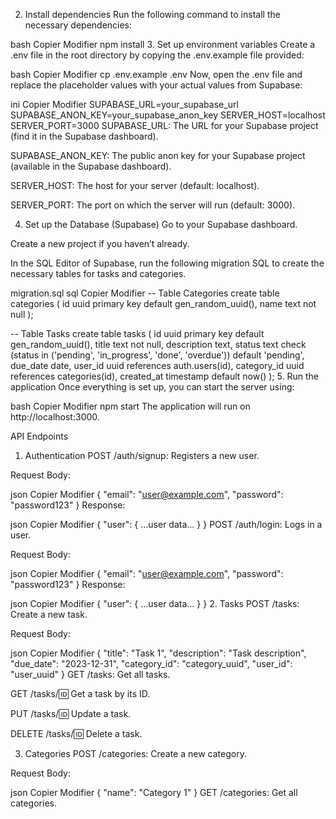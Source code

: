 2. Install dependencies
Run the following command to install the necessary dependencies:

bash
Copier
Modifier
npm install
3. Set up environment variables
Create a .env file in the root directory by copying the .env.example file provided:

bash
Copier
Modifier
cp .env.example .env
Now, open the .env file and replace the placeholder values with your actual values from Supabase:

ini
Copier
Modifier
SUPABASE_URL=your_supabase_url
SUPABASE_ANON_KEY=your_supabase_anon_key
SERVER_HOST=localhost
SERVER_PORT=3000
SUPABASE_URL: The URL for your Supabase project (find it in the Supabase dashboard).

SUPABASE_ANON_KEY: The public anon key for your Supabase project (available in the Supabase dashboard).

SERVER_HOST: The host for your server (default: localhost).

SERVER_PORT: The port on which the server will run (default: 3000).

4. Set up the Database (Supabase)
Go to your Supabase dashboard.

Create a new project if you haven’t already.

In the SQL Editor of Supabase, run the following migration SQL to create the necessary tables for tasks and categories.

migration.sql
sql
Copier
Modifier
-- Table Categories
create table categories (
  id uuid primary key default gen_random_uuid(),
  name text not null
);

-- Table Tasks
create table tasks (
  id uuid primary key default gen_random_uuid(),
  title text not null,
  description text,
  status text check (status in ('pending', 'in_progress', 'done', 'overdue')) default 'pending',
  due_date date,
  user_id uuid references auth.users(id),
  category_id uuid references categories(id),
  created_at timestamp default now()
);
5. Run the application
Once everything is set up, you can start the server using:

bash
Copier
Modifier
npm start
The application will run on http://localhost:3000.

API Endpoints
1. Authentication
POST /auth/signup: Registers a new user.

Request Body:

json
Copier
Modifier
{
  "email": "user@example.com",
  "password": "password123"
}
Response:

json
Copier
Modifier
{
  "user": { ...user data... }
}
POST /auth/login: Logs in a user.

Request Body:

json
Copier
Modifier
{
  "email": "user@example.com",
  "password": "password123"
}
Response:

json
Copier
Modifier
{
  "user": { ...user data... }
}
2. Tasks
POST /tasks: Create a new task.

Request Body:

json
Copier
Modifier
{
  "title": "Task 1",
  "description": "Task description",
  "due_date": "2023-12-31",
  "category_id": "category_uuid",
  "user_id": "user_uuid"
}
GET /tasks: Get all tasks.

GET /tasks/:id: Get a task by its ID.

PUT /tasks/:id: Update a task.

DELETE /tasks/:id: Delete a task.

3. Categories
POST /categories: Create a new category.

Request Body:

json
Copier
Modifier
{
  "name": "Category 1"
}
GET /categories: Get all categories.